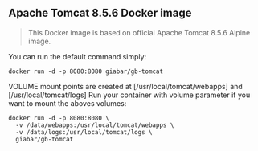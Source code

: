 ## Apache Tomcat 8.5.6 Docker image

> This Docker image is based on official Apache Tomcat 8.5.6 Alpine image.

You can run the default command simply:
```
docker run -d -p 8080:8080 giabar/gb-tomcat
```

VOLUME mount points are created at [/usr/local/tomcat/webapps] and [/usr/local/tomcat/logs]
Run your container with volume parameter if you want to mount the aboves volumes:
```
docker run -d -p 8080:8080 \
  -v /data/webapps:/usr/local/tomcat/webapps \
  -v /data/logs:/usr/local/tomcat/logs \
  giabar/gb-tomcat
```
